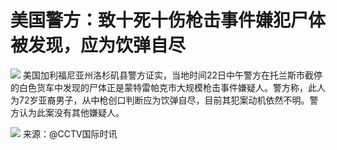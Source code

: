 # 美国警方：致十死十伤枪击事件嫌犯尸体被发现，应为饮弹自尽

![](https://inews.gtimg.com/newsapp_bt/0/15623861278/1000)
美国加利福尼亚州洛杉矶县警方证实，当地时间22日中午警方在托兰斯市截停的白色货车中发现的尸体正是蒙特雷帕克市大规模枪击事件嫌疑人。警方称，此人为72岁亚裔男子，从中枪创口判断应为饮弹自尽，目前其犯案动机依然不明。警方认为此案没有其他嫌疑人。

![](https://inews.gtimg.com/newsapp_bt/0/15623861275/1000)
来源：@CCTV国际时讯

